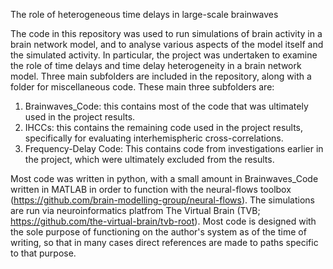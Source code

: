 The role of heterogeneous time delays in large-scale brainwaves

The code in this repository was used to run simulations of brain activity in a brain network model, and to analyse various aspects of the model itself and the simulated activity. In particular, the project was undertaken to examine the role of time delays and time delay heterogeneity in a brain network model.
Three main subfolders are included in the repository, along with a folder for miscellaneous code. These main three subfolders are: 

1. Brainwaves_Code: this contains most of the code that was ultimately used in the project results.
2. IHCCs: this contains the remaining code used in the project results, specifically for evaluating interhemispheric cross-correlations.
3. Frequency-Delay Code: This contains code from investigations earlier in the project, which were ultimately excluded from the results.

Most code was written in python, with a small amount in Brainwaves_Code written in MATLAB in order to function with the neural-flows toolbox (https://github.com/brain-modelling-group/neural-flows). The simulations are run via neuroinformatics platfrom The Virtual Brain (TVB; https://github.com/the-virtual-brain/tvb-root). Most code is designed with the sole purpose of functioning on the author's system as of the time of writing, so that in many cases direct references are made to paths specific to that purpose.
